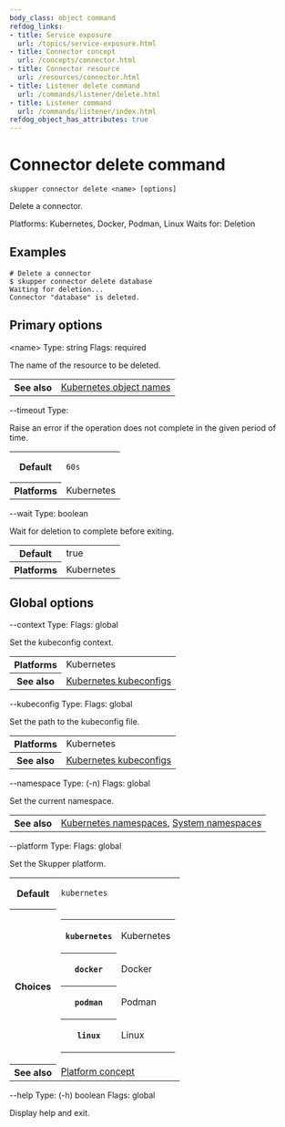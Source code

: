 ```yaml
---
body_class: object command
refdog_links:
- title: Service exposure
  url: /topics/service-exposure.html
- title: Connector concept
  url: /concepts/connector.html
- title: Connector resource
  url: /resources/connector.html
- title: Listener delete command
  url: /commands/listener/delete.html
- title: Listener command
  url: /commands/listener/index.html
refdog_object_has_attributes: true
---
```


# Connector delete command

```shell
skupper connector delete <name> [options]
```

Delete a connector.

Platforms: Kubernetes, Docker, Podman, Linux
Waits for: Deletion

## Examples

```console
# Delete a connector
$ skupper connector delete database
Waiting for deletion...
Connector "database" is deleted.
```

## Primary options

&lt;name&gt;
Type: string
Flags: required

The name of the resource to be deleted.

<table class="fields"><tr><th>See also</th><td><a href="https://kubernetes.io/docs/concepts/overview/working-with-objects/names/">Kubernetes object names</a></td></table>

--timeout
Type: <duration>

Raise an error if the operation does not complete in the given
period of time.

<table class="fields"><tr><th>Default</th><td><p><code>60s</code></p>
</td><tr><th>Platforms</th><td>Kubernetes</td></table>

--wait
Type: boolean

Wait for deletion to complete before exiting.

<table class="fields"><tr><th>Default</th><td>true</td><tr><th>Platforms</th><td>Kubernetes</td></table>

## Global options

--context
Type: <name>
Flags: global

Set the kubeconfig context.

<table class="fields"><tr><th>Platforms</th><td>Kubernetes</td><tr><th>See also</th><td><a href="https://kubernetes.io/docs/concepts/configuration/organize-cluster-access-kubeconfig/">Kubernetes kubeconfigs</a></td></table>

--kubeconfig
Type: <file>
Flags: global

Set the path to the kubeconfig file.

<table class="fields"><tr><th>Platforms</th><td>Kubernetes</td><tr><th>See also</th><td><a href="https://kubernetes.io/docs/concepts/configuration/organize-cluster-access-kubeconfig/">Kubernetes kubeconfigs</a></td></table>

--namespace
Type: (-n) <name>
Flags: global

Set the current namespace.

<table class="fields"><tr><th>See also</th><td><a href="https://kubernetes.io/docs/concepts/overview/working-with-objects/namespaces/">Kubernetes namespaces</a>, <a href="{{site_prefix}}/topics/system-namespaces.html">System namespaces</a></td></table>

--platform
Type: <platform>
Flags: global

Set the Skupper platform.

<!-- You can also use the `SKUPPER_PLATFORM` environment variable. -->

<table class="fields"><tr><th>Default</th><td><p><code>kubernetes</code></p>
</td><tr><th>Choices</th><td><table class="choices"><tr><th><code>kubernetes</code></th><td><p>Kubernetes</p>
</td></tr><tr><th><code>docker</code></th><td><p>Docker</p>
</td></tr><tr><th><code>podman</code></th><td><p>Podman</p>
</td></tr><tr><th><code>linux</code></th><td><p>Linux</p>
</td></tr></table></td><tr><th>See also</th><td><a href="{{site_prefix}}/concepts/platform.html">Platform concept</a></td></table>

--help
Type: (-h) boolean
Flags: global

Display help and exit.


